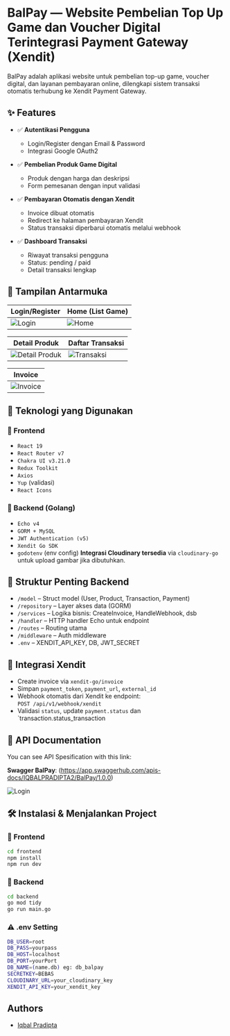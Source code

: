 
# BalPay — Website Pembelian Top Up Game dan Voucher Digital Terintegrasi Payment Gateway (Xendit)
BalPay adalah aplikasi website untuk pembelian top-up game, voucher digital, dan layanan pembayaran online, dilengkapi sistem transaksi otomatis terhubung ke Xendit Payment Gateway.

## ✨ Features

- ✅ **Autentikasi Pengguna**
  - Login/Register dengan Email & Password
  - Integrasi Google OAuth2

- ✅ **Pembelian Produk Game Digital**
  - Produk dengan harga dan deskripsi
  - Form pemesanan dengan input validasi

- ✅ **Pembayaran Otomatis dengan Xendit**
  - Invoice dibuat otomatis
  - Redirect ke halaman pembayaran Xendit
  - Status transaksi diperbarui otomatis melalui webhook

- ✅ **Dashboard Transaksi**
  - Riwayat transaksi pengguna
  - Status: pending / paid
  - Detail transaksi lengkap


## 📸 Tampilan Antarmuka
| Login/Register | Home (List Game) |
|---|---|
| ![Login](https://res.cloudinary.com/dszok6ewm/image/upload/v1751757776/ProjectImage/BalPay/Register_kcxi3f.jpg) | ![Home](https://res.cloudinary.com/dszok6ewm/image/upload/v1751757777/ProjectImage/BalPay/Home_om17z2.jpg) |

| Detail Produk | Daftar Transaksi |
|---|---|
| ![Detail Produk](https://res.cloudinary.com/dszok6ewm/image/upload/v1751758080/ProjectImage/BalPay/DetailProduct_uw7bxl.jpg) | ![Transaksi](https://res.cloudinary.com/dszok6ewm/image/upload/v1751757776/ProjectImage/BalPay/Transaction_esk23x.jpg) |

| Invoice |
|---|
| ![Invoice](https://res.cloudinary.com/dszok6ewm/image/upload/v1751757777/ProjectImage/BalPay/Invoice_luwm9r.jpg) |

## 🧩 Teknologi yang Digunakan

### 🔹 Frontend
- `React 19`
- `React Router v7`
- `Chakra UI v3.21.0`
- `Redux Toolkit`
- `Axios`
- `Yup` (validasi)
- `React Icons`

### 🔹 Backend (Golang)
- `Echo v4`
- `GORM + MySQL`
- `JWT Authentication (v5)`
- `Xendit Go SDK`
- `godotenv` (env config)
**Integrasi Cloudinary tersedia** via `cloudinary-go` untuk upload gambar jika dibutuhkan.

## 📂 Struktur Penting Backend

- `/model` – Struct model (User, Product, Transaction, Payment)
- `/repository` – Layer akses data (GORM)
- `/services` – Logika bisnis: CreateInvoice, HandleWebhook, dsb
- `/handler` – HTTP handler Echo untuk endpoint
- `/routes` – Routing utama
- `/middleware` – Auth middleware
- `.env` – XENDIT_API_KEY, DB, JWT_SECRET

## 🔗 Integrasi Xendit
- Create invoice via `xendit-go/invoice`
- Simpan `payment_token`, `payment_url`, `external_id`
- Webhook otomatis dari Xendit ke endpoint:  
  `POST /api/v1/webhook/xendit`
- Validasi `status`, update `payment.status` dan `transaction.status_transaction
## 📂 API Documentation
You can see API Spesification with this link:

**Swagger BalPay**: (https://app.swaggerhub.com/apis-docs/IQBALPRADIPTA2/BalPay/1.0.0)

![Login](https://res.cloudinary.com/dszok6ewm/image/upload/v1751764079/ProjectImage/BalPay/API_Documentation_kg0e4j.jpg)
## 🛠️ Instalasi & Menjalankan Project

### 🔸 Frontend
```bash
cd frontend
npm install
npm run dev
```
### 🔷 Backend
```bash
cd backend
go mod tidy
go run main.go
```

### ⚠ .env Setting
```bash
DB_USER=root
DB_PASS=yourpass
DB_HOST=localhost
DB_PORT=yourPort
DB_NAME=(name.db) eg: db_balpay
SECRETKEY=BEBAS
CLOUDINARY_URL=your_cloudinary_key
XENDIT_API_KEY=your_xendit_key
```
    
## Authors

- [Iqbal Pradipta](https://www.github.com/iqbalpradipta)

